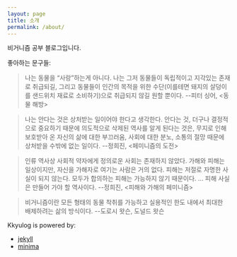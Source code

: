 ```yaml
---
layout: page
title: 소개
permalink: /about/
---
```

비거니즘 공부 블로그입니다.

좋아하는 문구들:

> 나는 동물을 “사랑”하는게 아니다. 나는 그저 동물들이 독립적이고 지각있는
> 존재로 취급되길, 그리고 동물들이 인간의 목적을 위한 수단(이를테면 돼지의
> 살덩이를 샌드위치 재료로 소비하기)으로 취급되지 않길 원할 뿐이다.
> --피터 싱어, \<동물 해방\>

> 나는 안다는 것은 상처받는 일이어야 한다고 생각한다. 안다는 것, 더구나
> 결정적으로 중요하기 때문에 의도적으로 삭제된 역사를 알게 된다는 것은, 무지로
> 인해 보호받아 온 자신의 삶에 대한 부끄러움, 사회에 대한 분노, 소통의 절망
> 때문에 상처받을 수밖에 없는 일이다. --정희진, \<페미니즘의 도전\>

> 인류 역사상 사회적 약자에게 정의로운 사회는 존재하지 않았다. 가해와 피해는
> 일상이지만, 자신을 가해자로 여기는 사람은 거의 없다. 피해는 저절로 자명한
> 사실이 되지 않는다. 모두가 합의하는 피해는 가능하지 않기 때문이다. ...
> 피해 사실은 만들어 가야 할 역사이다. --정희진, \<피해와 가해의 페미니즘\>

> 비거니즘이란 모든 형태의 동물 착취를 가능하고 실용적인 한도 내에서 최대한
> 배제하려는 삶의 방식이다. --도로시 왓슨, 도널드 왓슨

Kkyulog is powered by:

* [jekyll](https://github.com/jekyll/jekyll)
* [minima](https://github.com/jekyll/minima)
